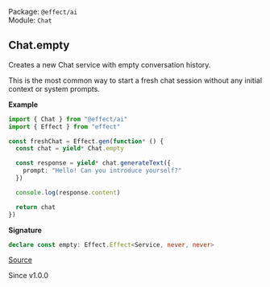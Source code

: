 Package: `@effect/ai`<br />
Module: `Chat`<br />

## Chat.empty

Creates a new Chat service with empty conversation history.

This is the most common way to start a fresh chat session without
any initial context or system prompts.

**Example**

```ts
import { Chat } from "@effect/ai"
import { Effect } from "effect"

const freshChat = Effect.gen(function* () {
  const chat = yield* Chat.empty

  const response = yield* chat.generateText({
    prompt: "Hello! Can you introduce yourself?"
  })

  console.log(response.content)

  return chat
})
```

**Signature**

```ts
declare const empty: Effect.Effect<Service, never, never>
```

[Source](https://github.com/Effect-TS/effect/tree/main/packages/ai/ai/src/Chat.ts#L323)

Since v1.0.0